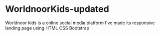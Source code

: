 # WorldnoorKids-updated
Worldnoor kids is a online social media platform I've made its responsive landing page using HTML CSS Bootstrap
